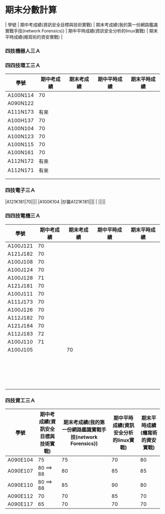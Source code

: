 # 期末分數計算
| 學號 | 期中考成績(資訊安全目標與技術實戰) | 期末考成績(我的第一份網路鑑識實戰手技(network Forensics)) | 期中平時成績(資訊安全分析的linux實戰) | 期末平時成績(癮寫術的資安實戰) |
### 四技機器人三Ａ

### 四四技環工三Ａ
| 學號 | 期中考成績 | 期末考成績 | 期中平時成績 | 期末平時成績 |
| ---- |  ---- |  ---- |  ---- |  ---- |  
|A100N114 |70||||
|A090N122 |||||
|A111N173   |有來||||
|A100H137 | 70||||
|A100N104 | 70||||
|A100N123 | 70||||
|A100N115| 70||||
|A100N161 |70||||
|A112N172 |有來||||
|A112N171 |有來||||
| |||||
| |||||
### 四技電子三Ａ
|A121K181|70||||
|A100K104 |抄襲A121K181||||
| |||||
### 四四技電機三Ａ
| 學號 | 期中考成績 | 期末考成績 | 期中平時成績 | 期末平時成績 |
| ---- |  ---- |  ---- |  ---- |  ---- |  
|A100J121 |70||||
|A121J182|70||||
|A100J108 |70||||
|A100J124|70||||
|A100J128|71||||
|A121J181  |70||||
|A100J111 |70||||
|A111J173 |70||||
|A100J126 |70||||
|A112J182 |70||||
|A121J184 |70||||
|A112J183 |72||||
|A100J110 | 71||||
|A100J105||70|||
| |||||
| |||||
| |||||
| |||||
| |||||
| |||||
| |||||
| |||||
| |||||
| |||||
| |||||
| |||||
| |||||
| |||||
| |||||
| |||||
| |||||
| |||||
| |||||
### 四技資工三Ａ
| 學號 | 期中考成績(資訊安全目標與技術實戰) | 期末考成績(我的第一份網路鑑識實戰手技(network Forensics)) | 期中平時成績(資訊安全分析的linux實戰) | 期末平時成績(癮寫術的資安實戰) |
| ---- |  ---- |  ---- |  ---- |  ---- |  
| A090E104|  75|75|70|80|
| A090E107| 80 ==> 88 | 80 |  85 |  85 | 
|A090E110 | 80  ==> 88|85|90|80|
| A090E112|  70|70|85|70|
|A090E117|  65|70|70|70|

